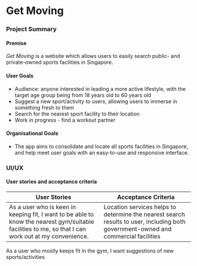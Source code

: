 # Get Moving

### Project Summary

#### Premise

_Get Moving_ is a website which allows users to easily search public- and private-owned sports facilities in Singapore.

#### User Goals

* Audience: anyone interested in leading a more active lifestyle, with the target age group being from 18 years old to 60 years old
* Suggest a new sport/activity to users, allowing users to immerse in something fresh to them
* Search for the nearest sport facility to their location
* Work in progress - find a workout partner 

#### Organisational Goals

* The app aims to consolidate and locate all sports facilities in Singapore, and help meet user goals with an easy-to-use and responsive interface.

### UI/UX

#### User stories and acceptance criteria

User Stories | Acceptance Criteria
------------ | ------------
As a user who is keen in keeping fit, I want to be able to know the nearest gym/suitable facilities to me, so that I can work out at my convenience. | Location services helps to determine the nearest search results to user, including both government-owned and commercial facilities
As a user who mostly keeps fit in the gym, I want suggestions of new sports/activities 



